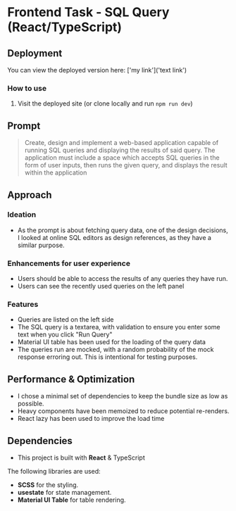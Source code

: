 # Frontend Task - SQL Query (React/TypeScript)

## Deployment
You can view the deployed version here: ['my link']('text link')

### How to use
1. Visit the deployed site (or clone locally and run `npm run dev`)

## Prompt
> Create, design and implement a web-based application capable of running SQL queries and displaying the results of said query. The application must include a space which accepts SQL queries in the form of user inputs, then runs the given query, and displays the result within the application

## Approach

### Ideation
- As the prompt is about fetching query data, one of the design decisions, I looked at online SQL editors as design references, as they have a similar purpose.

### Enhancements for user experience
- Users should be able to access the results of any queries they have run.
- Users can see the recently used queries on the left panel

### Features
- Queries are listed on the left side
- The SQL query is a textarea, with validation to ensure you enter some text when you click "Run Query"
- Material UI table has been used for the loading of the query data
- The queries run are mocked, with a random probability of the mock response erroring out. This is intentional for testing purposes.

## Performance & Optimization
- I chose a minimal set of dependencies to keep the bundle size as low as possible.
- Heavy components have been memoized to reduce potential re-renders.
- React lazy has been used to improve the load time


## Dependencies
- This project is built with **React** & TypeScript

The following libraries are used:
- **SCSS** for the styling.
- **usestate** for state management.
- **Material UI Table** for table rendering.
